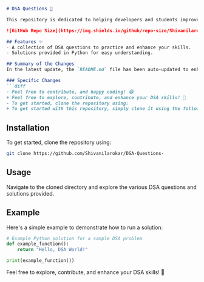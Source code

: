 ```markdown
# DSA Questions 🚀

This repository is dedicated to helping developers and students improve their skills in Data Structures and Algorithms (DSA) through a collection of curated questions and solutions.

![GitHub Repo Size](https://img.shields.io/github/repo-size/Shivanilarokar/DSA-Questions-) ![Contributors](https://img.shields.io/github/contributors/Shivanilarokar/DSA-Questions-) ![Issues](https://img.shields.io/github/issues/Shivanilarokar/DSA-Questions-)

## Features ✨
- A collection of DSA questions to practice and enhance your skills.
- Solutions provided in Python for easy understanding.

## Summary of the Changes
In the latest update, the `README.md` file has been auto-updated to enhance clarity and provide a better user experience. Key modifications include:

### Specific Changes
```diff
- Feel free to contribute, and happy coding! 😃
+ Feel free to explore, contribute, and enhance your DSA skills! 🎉
- To get started, clone the repository using:
+ To get started with this repository, simply clone it using the following command:
```

## Installation
To get started, clone the repository using:
```bash
git clone https://github.com/Shivanilarokar/DSA-Questions-
```

## Usage
Navigate to the cloned directory and explore the various DSA questions and solutions provided.

## Example
Here's a simple example to demonstrate how to run a solution:
```python
# Example Python solution for a sample DSA problem
def example_function():
    return "Hello, DSA World!"

print(example_function())
```

Feel free to explore, contribute, and enhance your DSA skills! 🎉
```